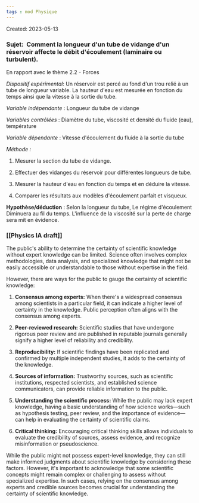 ```yaml
---
tags : mod Physique
---
```

Created: 2023-05-13
### **Sujet:**  Comment la longueur d'un tube de vidange d'un réservoir affecte le débit d'écoulement (laminaire ou turbulent).

En rapport avec le thème 2.2 - Forces

_Dispositif expérimental_: Un réservoir est percé au fond d'un trou relié à un tube de longueur variable. La hauteur d'eau est mesurée en fonction du temps ainsi que la vitesse à la sortie du tube.

_Variable indépendante_ : Longueur du tube de vidange

_Variables contrôlées_ : Diamètre du tube, viscosité et densité du fluide (eau), température

_Variable dépendante_ : Vitesse d'écoulement du fluide à la sortie du tube

_Méthode :_

1. Mesurer la section du tube de vidange.
    
2. Effectuer des vidanges du réservoir pour différentes longueurs de tube.
    
3. Mesurer la hauteur d'eau en fonction du temps et en déduire la vitesse.
    
4. Comparer les résultats aux modèles d'écoulement parfait et visqueux.

**Hypothèse/déduction** :  Selon la longueur du tube, Le régime d'écoulement Diminuera au fil du temps. L'influence de la viscosité sur la perte de charge sera mit en évidence.
### [[Physics IA draft]] 

The public's ability to determine the certainty of scientific knowledge without expert knowledge can be limited. Science often involves complex methodologies, data analysis, and specialized knowledge that might not be easily accessible or understandable to those without expertise in the field. 

However, there are ways for the public to gauge the certainty of scientific knowledge:

1. **Consensus among experts:** When there's a widespread consensus among scientists in a particular field, it can indicate a higher level of certainty in the knowledge. Public perception often aligns with the consensus among experts.

2. **Peer-reviewed research:** Scientific studies that have undergone rigorous peer review and are published in reputable journals generally signify a higher level of reliability and credibility.

3. **Reproducibility:** If scientific findings have been replicated and confirmed by multiple independent studies, it adds to the certainty of the knowledge.

4. **Sources of information:** Trustworthy sources, such as scientific institutions, respected scientists, and established science communicators, can provide reliable information to the public.

5. **Understanding the scientific process:** While the public may lack expert knowledge, having a basic understanding of how science works—such as hypothesis testing, peer review, and the importance of evidence—can help in evaluating the certainty of scientific claims.

6. **Critical thinking:** Encouraging critical thinking skills allows individuals to evaluate the credibility of sources, assess evidence, and recognize misinformation or pseudoscience.

While the public might not possess expert-level knowledge, they can still make informed judgments about scientific knowledge by considering these factors. However, it's important to acknowledge that some scientific concepts might remain complex or challenging to assess without specialized expertise. In such cases, relying on the consensus among experts and credible sources becomes crucial for understanding the certainty of scientific knowledge.